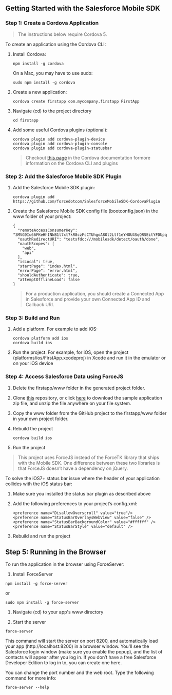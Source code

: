 ## Getting Started with the Salesforce Mobile SDK

### Step 1: Create a Cordova Application

> The instructions below require Cordova 5. 

To create an application using the Cordova CLI:

1. Install Cordova:
    ```
    npm install -g cordova
    ```

    On a Mac, you may have to use sudo:
    ```
    sudo npm install -g cordova
    ```

1. Create a new application:
    ```
    cordova create firstapp com.mycompany.firstapp FirstApp
    ```

1. Navigate (cd) to the project directory
    ```
    cd firstapp
    ```

1. Add some useful Cordova plugins (optional):
    ```
    cordova plugin add cordova-plugin-device
    cordova plugin add cordova-plugin-console
    cordova plugin add cordova-plugin-statusbar
    ```
    
    > Checkout [this page](https://cordova.apache.org/docs/en/latest/guide/cli/index.html) in the Cordova documentation formore information on the Cordova CLI and plugins 


### Step 2: Add the Salesforce Mobile SDK Plugin

1. Add the Salesforce Mobile SDK plugin:
    ```
    cordova plugin add https://github.com/forcedotcom/SalesforceMobileSDK-CordovaPlugin
    ```

1. Create the Salesforce Mobile SDK config file (bootconfig.json) in the www folder of your project:
    ```
    {
      "remoteAccessConsumerKey": "3MVG9Iu66FKeHhINkB1l7xt7kR8czFcCTUhgoA8Ol2Ltf1eYHOU4SqQRSEitYFDUpqRWcoQ2.dBv_a1Dyu5xa",
      "oauthRedirectURI": "testsfdc:///mobilesdk/detect/oauth/done",
      "oauthScopes": [
        "web",
        "api"
      ],
      "isLocal": true,
      "startPage": "index.html",
      "errorPage": "error.html",
      "shouldAuthenticate": true,
      "attemptOfflineLoad": false
    }
    ```

    > For a production application, you should create a Connected App in Salesforce and provide your own Connected App ID and Callback URI.
    
    
### Step 3: Build and Run     

1. Add a platform. For example to add iOS:
    ```
    cordova platform add ios
    cordova build ios
    ```

1. Run the project. For example, for iOS, open the project (platforms/ios/FirstApp.xcodeproj) in Xcode and run it in the emulator or on your iOS device


### Step 4: Access Salesforce Data using ForceJS
 
 1. Delete the firstapp/www folder in the generated project folder.
 
 1. Clone [this](https://github.com/ccoenraets/salesforce-mobile-sdk-starter) repository, or click [here](https://github.com/ccoenraets/salesforce-mobile-sdk-starter/archive/master.zip) to download the sample application zip file, and unzip the file anywhere on your file system.
 
 1. Copy the www folder from the GitHub project to the firstapp/www folder in your own project folder.
 
 1. Rebuild the project 
    ```
    cordova build ios
    ```
1. Run the project
 
> This project uses ForceJS instead of the ForceTK library that ships with the Mobile SDK. One difference between these two libraries is that ForceJS doesn’t have a dependency on jQuery.
 
To solve the iOS7+ status bar issue where the header of your application collides with the iOS status bar:
 
1. Make sure you installed the status bar plugin as described above

1. Add the following preferences to your project’s config.xml:
 
    ```
    <preference name="DisallowOverscroll" value="true"/>
    <preference name="StatusBarOverlaysWebView" value="false" />
    <preference name="StatusBarBackgroundColor" value="#ffffff" />
    <preference name="StatusBarStyle" value="default" />
    ```

1. Rebuild and run the project

## Step 5: Running in the Browser
 
To run the application in the browser using ForceServer:

1. Install ForceServer

```
npm install -g force-server
```

or

```
sudo npm install -g force-server
```

1. Navigate (cd) to your app's www directory

1. Start the server

```
force-server
```

This command will start the server on port 8200, and automatically load your app (http://localhost:8200) in a browser window. You'll see the Salesforce login window (make sure you enable the popup), and the list of contacts will appear after you log in. If you don’t have a free Salesforce Developer Edition to log in to, you can create one here.

You can change the port number and the web root. Type the following command for more info:

```
force-server --help
```